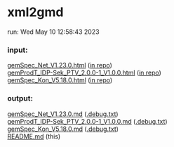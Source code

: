# xml2gmd

run: Wed May 10 12:58:43 2023

### input:

[gemSpec_Net_V1.23.0.html](https://htmlpreview.github.io/?https://github.com/volkerdoerr/gmd/blob/main/input/gemSpec_Net_V1.23.0.html) ([in repo](https://github.com/volkerdoerr/gmd/blob/main/input/gemSpec_Net_V1.23.0.html))  
[gemProdT_IDP-Sek_PTV_2.0.0-1_V1.0.0.html](https://htmlpreview.github.io/?https://github.com/volkerdoerr/gmd/blob/main/input/gemProdT_IDP-Sek_PTV_2.0.0-1_V1.0.0.html) ([in repo](https://github.com/volkerdoerr/gmd/blob/main/input/gemProdT_IDP-Sek_PTV_2.0.0-1_V1.0.0.html))  
[gemSpec_Kon_V5.18.0.html](https://htmlpreview.github.io/?https://github.com/volkerdoerr/gmd/blob/main/input/gemSpec_Kon_V5.18.0.html) ([in repo](https://github.com/volkerdoerr/gmd/blob/main/input/gemSpec_Kon_V5.18.0.html))  

### output:

[gemSpec_Net_V1.23.0.md](https://github.com/volkerdoerr/gmd/blob/main/output/gemSpec_Net_V1.23.0.md) ([.debug.txt](https://github.com/volkerdoerr/gmd/blob/main/output/debug/gemSpec_Net_V1.23.0.debug.txt))  
[gemProdT_IDP-Sek_PTV_2.0.0-1_V1.0.0.md](https://github.com/volkerdoerr/gmd/blob/main/output/gemProdT_IDP-Sek_PTV_2.0.0-1_V1.0.0.md) ([.debug.txt](https://github.com/volkerdoerr/gmd/blob/main/output/debug/gemProdT_IDP-Sek_PTV_2.0.0-1_V1.0.0.debug.txt))  
[gemSpec_Kon_V5.18.0.md](https://github.com/volkerdoerr/gmd/blob/main/output/gemSpec_Kon_V5.18.0.md) ([.debug.txt](https://github.com/volkerdoerr/gmd/blob/main/output/debug/gemSpec_Kon_V5.18.0.debug.txt))  
[README.md](https://github.com/volkerdoerr/gmd/blob/main/README.md) (this)
